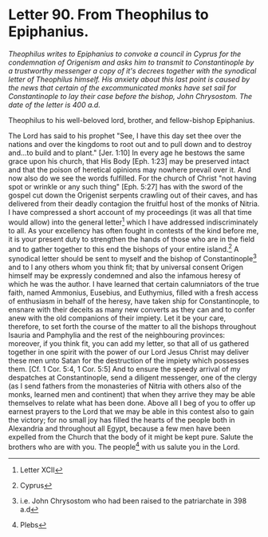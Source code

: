 <h1>Letter 90. From Theophilus to Epiphanius.</h1>

<p><i>Theophilus writes to Epiphanius to convoke a council in Cyprus for the condemnation of Origenism and asks him to transmit to Constantinople by a trustworthy messenger a copy of it's decrees together with the synodical letter of Theophilus himself. His anxiety about this last point is caused by the news that certain of the excommunicated monks have set sail for Constantinople to lay their case before the bishop, John Chrysostom. The date of the letter is 400 a.d.</i></p>

Theophilus to his well-beloved lord, brother, and fellow-bishop Epiphanius.

The Lord has said to his prophet "See, I have this day set thee over the nations and over the kingdoms to root out and to pull down and to destroy and...to build and to plant." [Jer. 1:10] In every age he bestows the same grace upon his church, that His Body [Eph. 1:23] may be preserved intact and that the poison of heretical opinions may nowhere prevail over it. And now also do we see the words fulfilled. For the church of Christ "not having spot or wrinkle or any such thing" [Eph. 5:27] has with the sword of the gospel cut down the Origenist serpents crawling out of their caves, and has delivered from their deadly contagion the fruitful host of the monks of Nitria. I have compressed a short account of my proceedings (it was all that time would allow) into the general letter[^P3644_979849] which I have addressed indiscriminately to all. As your excellency has often fought in contests of the kind before me, it is your present duty to strengthen the hands of those who are in the field and to gather together to this end the bishops of your entire island.[^P3645_980138] A synodical letter should be sent to myself and the bishop of Constantinople[^P3646_980232] and to l any others whom you think fit; that by universal consent Origen himself may be expressly condemned and also the infamous heresy of which he was the author. I have learned that certain calumniators of the true faith, named Ammonius, Eusebius, and Euthymius, filled with a fresh access of enthusiasm in behalf of the heresy, have taken ship for Constantinople, to ensnare with their deceits as many new converts as they can and to confer anew with the old companions of their impiety. Let it be your care, therefore, to set forth the course of the matter to all the bishops throughout Isauria and Pamphylia and the rest of the neighbouring provinces: moreover, if you think fit, you can add my letter, so that all of us gathered together in one spirit with the power of our Lord Jesus Christ may deliver these men unto Satan for the destruction of the impiety which possesses them. [Cf. 1 Cor. 5:4, 1 Cor. 5:5] And to ensure the speedy arrival of my despatches at Constantinople, send a diligent messenger, one of the clergy (as I send fathers from the monasteries of Nitria with others also of the monks, learned men and continent) that when they arrive they may be able themselves to relate what has been done. Above all I beg of you to offer up earnest prayers to the Lord that we may be able in this contest also to gain the victory; for no small joy has filled the hearts of the people both in Alexandria and throughout all Egypt, because a few men have been expelled from the Church that the body of it might be kept pure. Salute the brothers who are with you. The people[^P3648_981909] with us salute you in the Lord.

[^P3644_979849]:
	Letter XCII

[^P3645_980138]:
	Cyprus

[^P3646_980232]:
	i.e. John Chrysostom who had been raised to the patriarchate in 398 a.d

[^P3648_981909]:
	Plebs